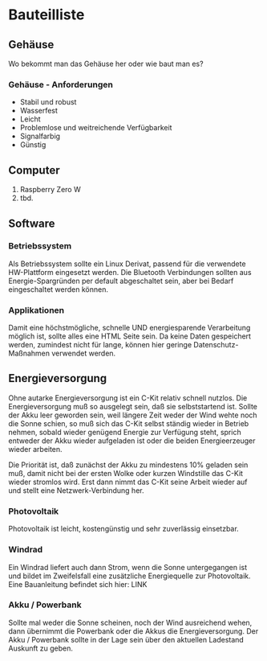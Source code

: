 # Bauteilliste

## Gehäuse
Wo bekommt man das Gehäuse her oder wie baut man es?

### Gehäuse - Anforderungen
* Stabil und robust
* Wasserfest
* Leicht
* Problemlose und weitreichende Verfügbarkeit
* Signalfarbig
* Günstig

## Computer
1. Raspberry Zero W
2. tbd.

## Software

### Betriebssystem
Als Betriebssystem sollte ein Linux Derivat, passend für die verwendete HW-Plattform eingesetzt werden.
Die Bluetooth Verbindungen sollten aus Energie-Spargründen per default abgeschaltet sein, aber bei Bedarf eingeschaltet werden können.

### Applikationen
Damit eine höchstmögliche, schnelle UND energiesparende Verarbeitung möglich ist, sollte alles eine HTML Seite sein.
Da keine Daten gespeichert werden, zumindest nicht für lange, können hier geringe Datenschutz-Maßnahmen verwendet werden.

## Energieversorgung
Ohne autarke Energieversorgung ist ein C-Kit relativ schnell nutzlos.
Die Energieversorgung muß so ausgelegt sein, daß sie selbststartend ist. 
Sollte der Akku leer geworden sein, weil längere Zeit weder der Wind wehte noch die Sonne schien, so muß sich das C-Kit selbst ständig wieder
in Betrieb nehmen, sobald wieder genügend Energie zur Verfügung steht, sprich entweder der Akku wieder aufgeladen ist oder die beiden Energieerzeuger wieder arbeiten.

Die Priorität ist, daß zunächst der Akku zu mindestens 10% geladen sein muß, damit nicht bei der ersten Wolke oder kurzen Windstille das C-Kit wieder 
stromlos wird. Erst dann nimmt das C-Kit seine Arbeit wieder auf und stellt eine Netzwerk-Verbindung her.

### Photovoltaik
Photovoltaik ist leicht, kostengünstig und sehr zuverlässig einsetzbar.

### Windrad
Ein Windrad liefert auch dann Strom, wenn die Sonne untergegangen ist und bildet im Zweifelsfall eine zusätzliche Energiequelle zur Photovoltaik.
Eine Bauanleitung befindet sich hier: LINK

### Akku / Powerbank
Sollte mal weder die Sonne scheinen, noch der Wind ausreichend wehen, dann übernimmt die Powerbank oder die Akkus die Energieversorgung.
Der Akku / Powerbank sollte in der Lage sein über den aktuellen Ladestand Auskunft zu geben.
